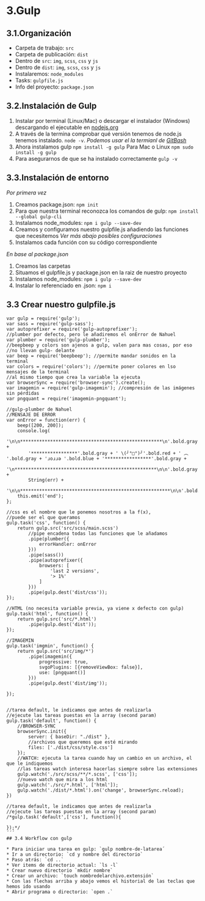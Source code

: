 # 3.Gulp

## 3.1.Organización

* Carpeta de trabajo: `src`
* Carpeta de publicación: `dist`
* Dentro de `src`: `img`, `scss`, `css` y `js`
* Dentro de `dist`: `img`, `scss`, `css` y `js`
* Instalaremos: `node_modules`
* Tasks: `gulpfile.js`
* Info del proyecto: `package.json`

## 3.2.Instalación de Gulp

1. Instalar por terminal (Linux/Mac) o descargar el instalador (Windows) descargando el ejecutable en [nodejs.org](https://nodejs.org)
2. A través de la termina comprobar qué versión tenemos de node.js tenemos instalado. ``node -v``. _Podemos usar el la termianl de [GitBash](https://git-scm.com/)_
3. Ahora instalamos gulp ``npm install -g gulp`` Para Mac o Linux ``npm sudo install -g gulp``
4. Para asegurarnos de que se ha instalado correctamente ``gulp -v``

## 3.3.Instalación de entorno

_Por primera vez_

1. Creamos package.json: `npm init`
2. Para que nuestra terminal reconozca los comandos de gulp: `npm install --global gulp-cli`
3. Instalamos node_modules: `npm i gulp --save-dev`
4. Creamos y configuramos nuestro gulpfile.js añadiendo las funciones que necesitemos _Ver más abajo posibles configuraciones_
5. Instalamos cada función con su código correspondiente

_En base al package.json_

1. Creamos las carpetas
2. Situamos el gulpfile.js y package.json en la raiz de nuestro proyecto
3. Instalamos node_modules: `npm i gulp --save-dev`
4. Instalar lo referenciado en .json: `npm i`

## 3.3 Crear nuestro gulpfile.js
```
var gulp = require('gulp');
var sass = require('gulp-sass');
var autoprefixer = require('gulp-autoprefixer');
//plumber por defecto, pero le añadiremos el onError de Nahuel
var plumber = require('gulp-plumber');
//beepbeep y colors son ajenos a gulp, valen para mas cosas, por eso
//no llevan gulp- delante
var beep = require('beepbeep'); //permite mandar sonidos en la terminal
var colors = require('colors'); //permite poner colores en lso mensajes de la terminal
//al mismo tiempo que crea la variable la ejecuta
var browserSync = require('browser-sync').create();
var imagemin = require('gulp-imagemin'); //compresión de las imágenes sin pérdidas
var pngquant = require('imagemin-pngquant');

//gulp-plumber de Nahuel
//MENSAJE DE ERROR
var onError = function(err) {
    beep([200, 200]);
    console.log(
        '\n\n****************************************************\n'.bold.gray +
        '*****************'.bold.gray + ' \(╯°□°)╯'.bold.red + ' ︵ '.bold.gray + 'ɹoɹɹǝ '.bold.blue + '*****************'.bold.gray +
        '\n****************************************************\n\n'.bold.gray +
        String(err) +
        '\n\n*******************************************************\n\n'.bold.gray);
    this.emit('end');
};

//css es el nombre que le ponemos nosotros a la f(x), 
//puede ser el que queramos
gulp.task('css', function() {
    return gulp.src('src/scss/main.scss')
        //pipe encadena todas las funciones que le añadamos
        .pipe(plumber({
            errorHandler: onError
        }))
        .pipe(sass())
        .pipe(autoprefixer({
            browsers: [
                'last 2 versions',
                '> 1%'
            ]
        }))
        .pipe(gulp.dest('dist/css'));
});

//HTML (no necesita variable previa, ya viene x defecto con gulp)
gulp.task('html', function() {
    return gulp.src('src/*.html')
        .pipe(gulp.dest('dist'));
});

//IMAGEMIN
gulp.task('imgmin', function() {
    return gulp.src('src/img/*')
        .pipe(imagemin({
            progressive: true,
            svgoPlugins: [{removeViewBox: false}],
            use: [pngquant()]
        }))
        .pipe(gulp.dest('dist/img'));

});


//tarea default, le indicamos que antes de realizarla
//ejecute las tareas puestas en la array (second param)
gulp.task('default', function() {
    //BROWSER-SYNC
    browserSync.init({
        server: { baseDir: "./dist" },
        //archivos que queremos que esté mirando
        files: ['./dist/css/style.css']
    });
    //WATCH: ejecuta la tarea cuando hay un cambio en un archivo, el que le indiquemos
    //las tareas watch interesa hacerlas siempre sobre las extensiones
    gulp.watch('./src/scss/**/*.scss', ['css']);
    //nuevo watch que mira a los html
    gulp.watch('./src/*.html', ['html']);
    gulp.watch('./dist/*.html').on('change', browserSync.reload);
})

//tarea default, le indicamos que antes de realizarla
//ejecute las tareas puestas en la array (second param)
/*gulp.task('default',['css'], function(){
	
});*/
´´´
## 3.4 Workflow con gulp

* Para iniciar una tarea en gulp: `gulp nombre-de-latarea´
* Ir a un directorio: `cd y nombre del directorio`
* Paso atrás: `cd ..`
* Ver items de directorio actual: `ls -l`
* Crear nuevo directorio `mkdir nombre`
* Crear un archivo: `touch nombredelarchivo.extensión`
* Con las flechas arriba y abajo vemos el historial de las teclas que hemos ido usando
* Abrir programa o directorio: `open .`